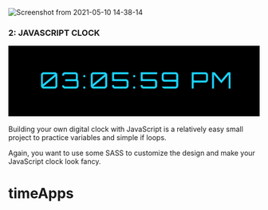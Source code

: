 ![Screenshot from 2021-05-10 14-38-14](https://user-images.githubusercontent.com/75792175/117660479-7ec8c200-b19d-11eb-92c9-5c8219eb7d49.png)

### 2: JAVASCRIPT CLOCK

![JavaScript digital clock project](./image/JavaScript-clock-project.png)

Building your own digital clock with JavaScript is a relatively easy small project to practice variables and simple if loops.

Again, you want to use some SASS to customize the design and make your JavaScript clock look fancy.
# timeApps

